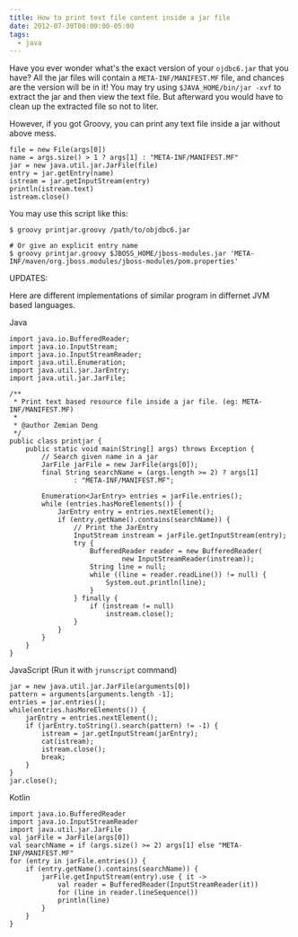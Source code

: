 ```yaml
---
title: How to print text file content inside a jar file
date: 2012-07-30T00:00:00-05:00
tags:
  - java
---
```

Have you ever wonder what's the exact version of your `ojdbc6.jar` that you have? All the jar files will contain a `META-INF/MANIFEST.MF` file, and chances are the version will be in it! You may try using `$JAVA_HOME/bin/jar -xvf` to extract the jar and then view the text file. But afterward you would have to clean up the extracted file so not to liter.

However, if you got Groovy, you can print any text file inside a jar without above mess.

    file = new File(args[0])
    name = args.size() > 1 ? args[1] : "META-INF/MANIFEST.MF"
    jar = new java.util.jar.JarFile(file)
    entry = jar.getEntry(name)
    istream = jar.getInputStream(entry)
    println(istream.text)
    istream.close()
    

You may use this script like this:

    $ groovy printjar.groovy /path/to/objdbc6.jar
    
    # Or give an explicit entry name
    $ groovy printjar.groovy $JBOSS_HOME/jboss-modules.jar 'META-INF/maven/org.jboss.modules/jboss-modules/pom.properties'

     

UPDATES:

Here are different implementations of similar program in differnet JVM based languages.

Java

```
import java.io.BufferedReader;
import java.io.InputStream;
import java.io.InputStreamReader;
import java.util.Enumeration;
import java.util.jar.JarEntry;
import java.util.jar.JarFile;

/**
 * Print text based resource file inside a jar file. (eg: META-INF/MANIFEST.MF)
 * 
 * @author Zemian Deng
 */
public class printjar {
    public static void main(String[] args) throws Exception {
        // Search given name in a jar
        JarFile jarFile = new JarFile(args[0]);
        final String searchName = (args.length >= 2) ? args[1]
                : "META-INF/MANIFEST.MF";

        Enumeration<JarEntry> entries = jarFile.entries();
        while (entries.hasMoreElements()) {
            JarEntry entry = entries.nextElement();
            if (entry.getName().contains(searchName)) {
                // Print the JarEntry
                InputStream instream = jarFile.getInputStream(entry);
                try {
                    BufferedReader reader = new BufferedReader(
                            new InputStreamReader(instream));
                    String line = null;
                    while ((line = reader.readLine()) != null) {
                        System.out.println(line);
                    }
                } finally {
                    if (instream != null)
                        instream.close();
                }
            }
        }
    }
}
```

JavaScript (Run it with `jrunscript` command)

```
jar = new java.util.jar.JarFile(arguments[0])
pattern = arguments[arguments.length -1];
entries = jar.entries();
while(entries.hasMoreElements()) {
    jarEntry = entries.nextElement();
    if (jarEntry.toString().search(pattern) != -1) {
        istream = jar.getInputStream(jarEntry);
        cat(istream);
        istream.close();
        break;
    }
}
jar.close();
```

Kotlin

```
import java.io.BufferedReader
import java.io.InputStreamReader
import java.util.jar.JarFile
val jarFile = JarFile(args[0])
val searchName = if (args.size() >= 2) args[1] else "META-INF/MANIFEST.MF"
for (entry in jarFile.entries()) {
    if (entry.getName().contains(searchName)) {
        jarFile.getInputStream(entry).use { it ->
            val reader = BufferedReader(InputStreamReader(it))
            for (line in reader.lineSequence())
            println(line)
        }
    }
}
```
